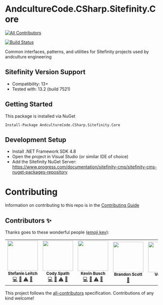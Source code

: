 # AndcultureCode.CSharp.Sitefinity.Core
<!-- ALL-CONTRIBUTORS-BADGE:START - Do not remove or modify this section -->
[![All Contributors](https://img.shields.io/badge/all_contributors-5-orange.svg?style=flat-square)](#contributors-)
<!-- ALL-CONTRIBUTORS-BADGE:END -->
[![Build Status](https://travis-ci.org/AndcultureCode/AndcultureCode.CSharp.Sitefinity.Core.svg?branch=main)](https://travis-ci.org/AndcultureCode/AndcultureCode.CSharp.Sitefinity.Core)

Common interfaces, patterns, and utilities for Sitefinity projects used by andculture engineering

## Sitefinity Version Support
- Compatibility: 13+
- Tested with: 13.2 (build 7521)

## Getting Started

This package is installed via NuGet

```
Install-Package AndcultureCode.CSharp.Sitefinity.Core
```

## Development Setup

* Install .NET Framework SDK 4.8
* Open the project in Visual Studio (or similar IDE of choice)
* Add the Sitefinity NuGet Server: https://www.progress.com/documentation/sitefinity-cms/sitefinity-cms-nuget-packages-repository

# Contributing

Information on contributing to this repo is in the [Contributing Guide](CONTRIBUTING.md)

## Contributors ✨

Thanks goes to these wonderful people ([emoji key](https://allcontributors.org/docs/en/emoji-key)):

<!-- ALL-CONTRIBUTORS-LIST:START - Do not remove or modify this section -->
<!-- prettier-ignore-start -->
<!-- markdownlint-disable -->
<table>
  <tr>
    <td align="center"><a href="https://github.com/Stefanie899"><img src="https://avatars.githubusercontent.com/u/37462028?v=4?s=100" width="100px;" alt=""/><br /><sub><b>Stefanie Leitch</b></sub></a><br /><a href="https://github.com/AndcultureCode/AndcultureCode.CSharp.Sitefinity.Core/commits?author=Stefanie899" title="Code">💻</a> <a href="https://github.com/AndcultureCode/AndcultureCode.CSharp.Sitefinity.Core/commits?author=Stefanie899" title="Documentation">📖</a> <a href="https://github.com/AndcultureCode/AndcultureCode.CSharp.Sitefinity.Core/commits?author=Stefanie899" title="Tests">⚠️</a> <a href="https://github.com/AndcultureCode/AndcultureCode.CSharp.Sitefinity.Core/pulls?q=is%3Apr+reviewed-by%3AStefanie899" title="Reviewed Pull Requests">👀</a></td>
    <td align="center"><a href="https://github.com/cspath1"><img src="https://avatars.githubusercontent.com/u/26265706?v=4?s=100" width="100px;" alt=""/><br /><sub><b>Cody Spath</b></sub></a><br /><a href="https://github.com/AndcultureCode/AndcultureCode.CSharp.Sitefinity.Core/commits?author=cspath1" title="Code">💻</a> <a href="https://github.com/AndcultureCode/AndcultureCode.CSharp.Sitefinity.Core/commits?author=cspath1" title="Documentation">📖</a> <a href="https://github.com/AndcultureCode/AndcultureCode.CSharp.Sitefinity.Core/commits?author=cspath1" title="Tests">⚠️</a> <a href="https://github.com/AndcultureCode/AndcultureCode.CSharp.Sitefinity.Core/pulls?q=is%3Apr+reviewed-by%3Acspath1" title="Reviewed Pull Requests">👀</a></td>
    <td align="center"><a href="https://github.com/KevinBusch"><img src="https://avatars.githubusercontent.com/u/775414?v=4?s=100" width="100px;" alt=""/><br /><sub><b>Kevin Busch</b></sub></a><br /><a href="https://github.com/AndcultureCode/AndcultureCode.CSharp.Sitefinity.Core/commits?author=KevinBusch" title="Code">💻</a> <a href="https://github.com/AndcultureCode/AndcultureCode.CSharp.Sitefinity.Core/commits?author=KevinBusch" title="Documentation">📖</a> <a href="https://github.com/AndcultureCode/AndcultureCode.CSharp.Sitefinity.Core/commits?author=KevinBusch" title="Tests">⚠️</a> <a href="https://github.com/AndcultureCode/AndcultureCode.CSharp.Sitefinity.Core/pulls?q=is%3Apr+reviewed-by%3AKevinBusch" title="Reviewed Pull Requests">👀</a></td>
    <td align="center"><a href="https://github.com/brandongregoryscott"><img src="https://avatars.githubusercontent.com/u/11774799?v=4?s=100" width="100px;" alt=""/><br /><sub><b>Brandon Scott</b></sub></a><br /><a href="https://github.com/AndcultureCode/AndcultureCode.CSharp.Sitefinity.Core/pulls?q=is%3Apr+reviewed-by%3Abrandongregoryscott" title="Reviewed Pull Requests">👀</a></td>
    <td align="center"><a href="https://github.com/VonBock"><img src="https://avatars.githubusercontent.com/u/26437076?v=4?s=100" width="100px;" alt=""/><br /><sub><b>VonBock</b></sub></a><br /><a href="https://github.com/AndcultureCode/AndcultureCode.CSharp.Sitefinity.Core/pulls?q=is%3Apr+reviewed-by%3AVonBock" title="Reviewed Pull Requests">👀</a></td>
  </tr>
</table>

<!-- markdownlint-restore -->
<!-- prettier-ignore-end -->

<!-- ALL-CONTRIBUTORS-LIST:END -->

This project follows the [all-contributors](https://github.com/all-contributors/all-contributors) specification. Contributions of any kind welcome!